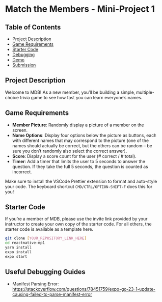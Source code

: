 # Match the Members - Mini-Project 1

## Table of Contents
- [Project Description](#project-description)
- [Game Requirements](#game-requirements)
- [Starter Code](#starter-code)
- [Debugging](#debugging)
- [Demo](#demo)
- [Submission](#submission)

## Project Description
Welcome to MDB! As a new member, you’ll be building a simple, multiple-choice trivia game to see how fast you can learn everyone’s names.

## Game Requirements
- **Member Picture**: Randomly display a picture of a member on the screen.
- **Name Options**: Display four options below the picture as buttons, each with different names that may correspond to the picture (one of the names should actually be correct, but the others can be random – be sure you don’t randomly also select the correct answer).
- **Score**: Display a score count for the user (# correct / # total).
- **Timer**: Add a timer that limits the user to 5 seconds to answer the question. If they take the full 5 seconds, the question is counted as incorrect.

Make sure to install the VSCode Prettier extension to format and auto-style your code. The keyboard shortcut `CMD/CTRL/OPTION-SHIFT-F` does this for you!

## Starter Code
If you’re a member of MDB, please use the invite link provided by your instructor to create your own copy of the starter code. For all others, the starter code is available as a template here.

```bash
git clone [YOUR_REPOSITORY_LINK_HERE]
cd reactnative-mp1
yarn install
expo install
expo start
```

## Useful Debugging Guides
* Manifest Parsing Error: https://stackoverflow.com/questions/78451759/expo-go-23-1-update-causing-failed-to-parse-manifest-error
